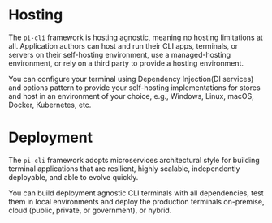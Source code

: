# Hosting
The `pi-cli` framework is hosting agnostic, meaning no hosting limitations at all. Application authors can host and run their CLI apps, terminals, or servers on their self-hosting environment, use a managed-hosting environment, or rely on a third party to provide a hosting environment.

You can configure your terminal using Dependency Injection(DI services) and options pattern to provide your self-hosting implementations for stores and host in an environment of your choice, e.g., Windows, Linux, macOS, Docker, Kubernetes, etc.

# Deployment
The `pi-cli` framework adopts microservices architectural style for building terminal applications that are resilient, highly scalable, independently deployable, and able to evolve quickly. 

You can build deployment agnostic CLI terminals with all dependencies, test them in local environments and deploy the production terminals on-premise, cloud (public, private, or government), or hybrid.
